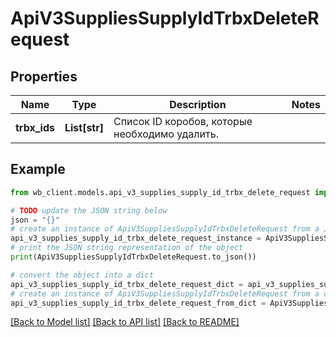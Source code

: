 # ApiV3SuppliesSupplyIdTrbxDeleteRequest


## Properties

Name | Type | Description | Notes
------------ | ------------- | ------------- | -------------
**trbx_ids** | **List[str]** | Список ID коробов, которые необходимо удалить. | 

## Example

```python
from wb_client.models.api_v3_supplies_supply_id_trbx_delete_request import ApiV3SuppliesSupplyIdTrbxDeleteRequest

# TODO update the JSON string below
json = "{}"
# create an instance of ApiV3SuppliesSupplyIdTrbxDeleteRequest from a JSON string
api_v3_supplies_supply_id_trbx_delete_request_instance = ApiV3SuppliesSupplyIdTrbxDeleteRequest.from_json(json)
# print the JSON string representation of the object
print(ApiV3SuppliesSupplyIdTrbxDeleteRequest.to_json())

# convert the object into a dict
api_v3_supplies_supply_id_trbx_delete_request_dict = api_v3_supplies_supply_id_trbx_delete_request_instance.to_dict()
# create an instance of ApiV3SuppliesSupplyIdTrbxDeleteRequest from a dict
api_v3_supplies_supply_id_trbx_delete_request_from_dict = ApiV3SuppliesSupplyIdTrbxDeleteRequest.from_dict(api_v3_supplies_supply_id_trbx_delete_request_dict)
```
[[Back to Model list]](../README.md#documentation-for-models) [[Back to API list]](../README.md#documentation-for-api-endpoints) [[Back to README]](../README.md)


